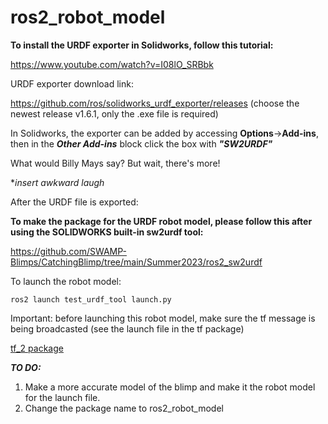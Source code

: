# ros2_robot_model

**To install the URDF exporter in Solidworks, follow this tutorial:**

https://www.youtube.com/watch?v=I08lO_SRBbk

URDF exporter download link:

https://github.com/ros/solidworks_urdf_exporter/releases
(choose the newest release v1.6.1, only the .exe file is required)

In Solidworks, the exporter can be added by accessing **Options**->**Add-ins**, then in the ***Other Add-ins*** block click the box with ***"SW2URDF"***

What would Billy Mays say? But wait, there's more!

**insert awkward laugh*

After the URDF file is exported:


**To make the package for the URDF robot model, please follow this after using the SOLIDWORKS built-in sw2urdf tool:**

https://github.com/SWAMP-Blimps/CatchingBlimp/tree/main/Summer2023/ros2_sw2urdf


To launch the robot model:
```
ros2 launch test_urdf_tool launch.py 
```
Important: before launching this robot model, make sure the tf message is being broadcasted (see the launch file in the tf package)


[tf_2 package](https://github.com/SWAMP-Blimps/CatchingBlimp/tree/main/Summer2023/ROS_tf2_test)

***TO DO:***
1. Make a more accurate model of the blimp and make it the robot model for the launch file.
2. Change the package name to ros2_robot_model
   
